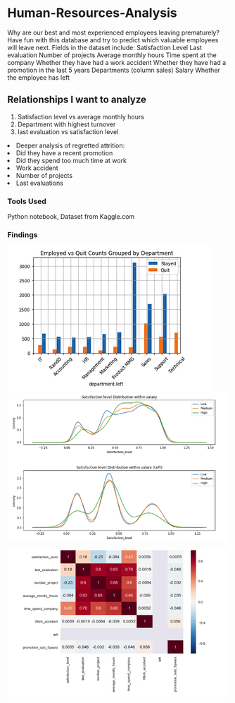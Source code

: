 # Human-Resources-Analysis

Why are our best and most experienced employees leaving prematurely? Have fun with this database and try to predict which valuable employees will leave next. Fields in the dataset include:
Satisfaction Level Last evaluation Number of projects Average monthly hours Time spent at the company Whether they have had a work accident Whether they have had a promotion in the last 5 years Departments (column sales) Salary Whether the employee has left

## Relationships I want to analyze

<ol><li>Satisfaction level vs average monthly hours</li>
<li>Department with highest turnover</li>
<li>last evaluation vs satisfaction level</li></ol>
<li>Deeper analysis of regretted attrition:</li>
<li>Did they have a recent promotion</li>
<li>Did they spend too much time at work</li>
<li>Work accident</li>
<li>Number of projects</li>
<li>Last evaluations</li>

### Tools Used

Python notebook, Dataset from Kaggle.com


### Findings
![Quit Comparisons](https://github.com/Melo21/Human-Resources-Analysis/blob/master/EmployQuit.png)
![Salary vs Satisfaction](https://github.com/Melo21/Human-Resources-Analysis/blob/master/SalaryVsSat.png)


![Correlations Heat Map](https://github.com/Melo21/Human-Resources-Analysis/blob/master/Correlational.png)
